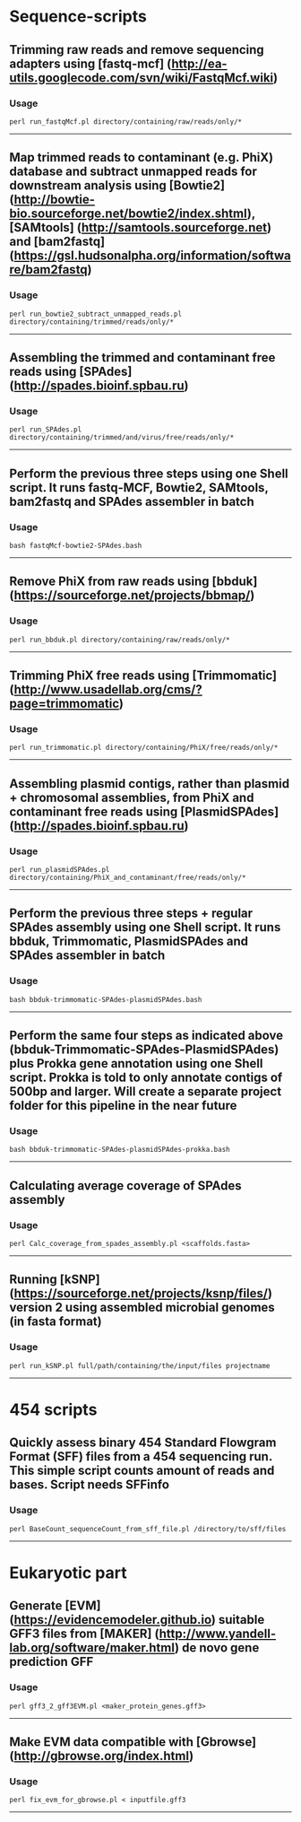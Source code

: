 Sequence-scripts
================

## Trimming raw reads and remove sequencing adapters using [fastq-mcf] (http://ea-utils.googlecode.com/svn/wiki/FastqMcf.wiki)

### Usage
    perl run_fastqMcf.pl directory/containing/raw/reads/only/*
--------------------------------------

## Map trimmed reads to contaminant (e.g. PhiX) database and subtract unmapped reads for downstream analysis using [Bowtie2] (http://bowtie-bio.sourceforge.net/bowtie2/index.shtml), [SAMtools] (http://samtools.sourceforge.net) and [bam2fastq] (https://gsl.hudsonalpha.org/information/software/bam2fastq)

### Usage
    perl run_bowtie2_subtract_unmapped_reads.pl directory/containing/trimmed/reads/only/*
--------------------------------------

## Assembling the trimmed and contaminant free reads using [SPAdes] (http://spades.bioinf.spbau.ru)

### Usage
    perl run_SPAdes.pl directory/containing/trimmed/and/virus/free/reads/only/*
--------------------------------------

## Perform the previous three steps using one Shell script. It runs fastq-MCF, Bowtie2, SAMtools, bam2fastq and SPAdes assembler in batch

### Usage 
    bash fastqMcf-bowtie2-SPAdes.bash
--------------------------------------

## Remove PhiX from raw reads using [bbduk] (https://sourceforge.net/projects/bbmap/)

### Usage
    perl run_bbduk.pl directory/containing/raw/reads/only/*
--------------------------------------

## Trimming PhiX free reads using [Trimmomatic] (http://www.usadellab.org/cms/?page=trimmomatic)

### Usage
    perl run_trimmomatic.pl directory/containing/PhiX/free/reads/only/*
--------------------------------------

## Assembling plasmid contigs, rather than plasmid + chromosomal assemblies, from PhiX and contaminant free reads using [PlasmidSPAdes] (http://spades.bioinf.spbau.ru)  

### Usage
    perl run_plasmidSPAdes.pl directory/containing/PhiX_and_contaminant/free/reads/only/*
--------------------------------------

## Perform the previous three steps + regular SPAdes assembly using one Shell script. It runs bbduk, Trimmomatic, PlasmidSPAdes and SPAdes assembler in batch

### Usage
    bash bbduk-trimmomatic-SPAdes-plasmidSPAdes.bash
--------------------------------------

## Perform the same four steps as indicated above (bbduk-Trimmomatic-SPAdes-PlasmidSPAdes) plus Prokka gene annotation using one Shell script. Prokka is told to only annotate contigs of 500bp and larger. Will create a separate project folder for this pipeline in the near future

### Usage
    bash bbduk-trimmomatic-SPAdes-plasmidSPAdes-prokka.bash
--------------------------------------

## Calculating average coverage of SPAdes assembly

### Usage
    perl Calc_coverage_from_spades_assembly.pl <scaffolds.fasta>
--------------------------------------

## Running [kSNP] (https://sourceforge.net/projects/ksnp/files/) version 2 using assembled microbial genomes (in fasta format)

### Usage
    perl run_kSNP.pl full/path/containing/the/input/files projectname
--------------------------------------

454 scripts
===========

## Quickly assess binary 454 Standard Flowgram Format (SFF) files from a 454 sequencing run. This simple script counts amount of reads and bases. Script needs SFFinfo

### Usage
    perl BaseCount_sequenceCount_from_sff_file.pl /directory/to/sff/files
--------------------------------------

Eukaryotic part
================

## Generate [EVM] (https://evidencemodeler.github.io) suitable GFF3 files from [MAKER] (http://www.yandell-lab.org/software/maker.html) de novo gene prediction GFF

### Usage
    perl gff3_2_gff3EVM.pl <maker_protein_genes.gff3>
--------------------------------------

## Make EVM data compatible with [Gbrowse] (http://gbrowse.org/index.html)

### Usage
    perl fix_evm_for_gbrowse.pl < inputfile.gff3
--------------------------------------
